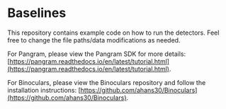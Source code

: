 # Baselines

This repository contains example code on how to run the detectors. Feel free to change the file paths/data modifications as needed.  

For Pangram, please view the Pangram SDK for more details: [https://pangram.readthedocs.io/en/latest/tutorial.html](https://pangram.readthedocs.io/en/latest/tutorial.html).

For Binoculars, please view the Binoculars repository and follow the installation instructions: [https://github.com/ahans30/Binoculars](https://github.com/ahans30/Binoculars).